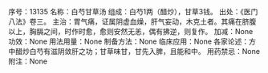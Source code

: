 序号：13135
名称：白芍甘草汤
组成：白芍1两（醋炒），甘草3钱。
出处：《医门八法》卷三。
主治：胃气痛，证属阴虚血燥，肝气妄动，木克土者。其痛在脐腹以上，胸膈之间，时作时愈，愈则安然无恙，偶有拂逆，则复作。
加减：None
功效：None
用法用量：None
制备方法：None
临床应用：None
各家论述：方中醋炒白芍有滋阴敛肝之功；甘草味甘，甘先入脾，且能和中。
用药禁忌：None
附注：None

